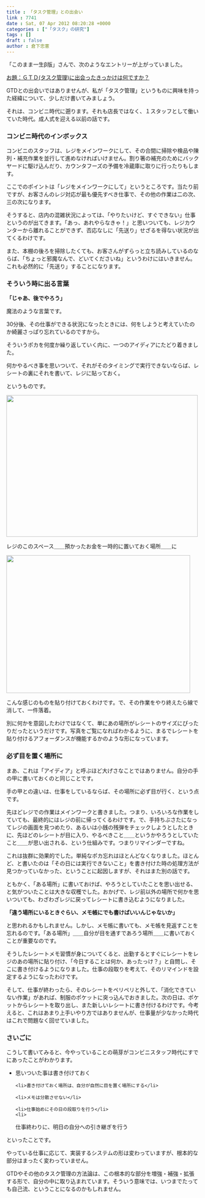 ```yaml
---
title : 「タスク管理」との出会い
link : 7741
date : Sat, 07 Apr 2012 08:20:28 +0000
categories : ["「タスク」の研究"]
tags : []
draft : false
author : 倉下忠憲
---
```


「このまま一生β版」さんで、次のようなエントリーが上がっていました。

<a href="http://www.gtdfun.com/archives/2598">お題：ＧＴＤ(タスク管理)に出会ったきっかけは何ですか？</a>

GTDとの出会いではありませんが、私が「タスク管理」というものに興味を持った経緯について、少しだけ書いてみましょう。

それは、コンビニ時代に遡ります。それも店長ではなく、１スタッフとして働いていた時代。成人式を迎える以前の話です。

<h3>コンビニ時代のインボックス</h3>
コンビニのスタッフは、レジをメインワークにして、その合間に掃除や検品や陳列・補充作業を並行して進めなければいけません。割り箸の補充のためにバックヤードに駆け込んだり、カウンタフーズの予備を冷蔵庫に取りに行ったりもします。

ここでのポイントは「レジをメインワークにして」というところです。当たり前ですが、お客さんのレジ対応が最も優先すべき仕事で、その他の作業は二の次、三の次になります。

そうすると、店内の混雑状況によっては、「やりたいけど、すぐできない」仕事というのが出てきます。「あっ、あれやらなきゃ！」と思いついても、レジカウンターから離れることができず、否応なしに「先送り」せざるを得ない状況が出てくるわけです。

また、本棚の後ろを掃除したくても、お客さんがずらっと立ち読みしているのならば、「ちょっと邪魔なんで、どいてくださいね」というわけにはいきません。これも必然的に「先送り」することになります。

<h3>そういう時に出る言葉</h3>
<strong>「じゃあ、後でやろう」</strong>

魔法のような言葉です。

30分後、その仕事ができる状況になったときには、何をしようと考えていたのか綺麗さっぱり忘れているのですから。

そういうポカを何度か繰り返していく内に、一つのアイディアにたどり着きました。

何かやるべき事を思いついて、それがそのタイミングで実行できないならば、レシートの裏にそれを書いて、レジに貼っておく。

というものです。

<a href="https://rashita.net/blog/wp-content/uploads/2012/04/c9e7e7cefdd15ddeb2f9f0bfb1bbd575.png"><img src="https://rashita.net/blog/wp-content/uploads/2012/04/c9e7e7cefdd15ddeb2f9f0bfb1bbd575.png" alt="" title="c9e7e7cefdd15ddeb2f9f0bfb1bbd575" width="500" height="370" class="alignnone size-full wp-image-7742" /></a>

レジのこのスペース＿＿預かったお金を一時的に置いておく場所＿＿に

<a href="https://rashita.net/blog/wp-content/uploads/2012/04/20120407164533.jpg"><img src="https://rashita.net/blog/wp-content/uploads/2012/04/20120407164533.jpg" alt="" title="20120407164533" width="480" height="360" class="alignnone size-full wp-image-7743" /></a>

こんな感じのものを貼り付けておくわけです。で、その作業をやり終えたら線で消して、一件落着。

別に何かを意図したわけではなくて、単にあの場所がレシートのサイズにぴったりだったというだけです。写真をご覧になればわかるように、まるでレシートを貼り付けるアフォーダンスが機能するかのような形になっています。

<h3>必ず目を置く場所に</h3>
まあ、これは「アイディア」と呼ぶほど大げさなことではありません。自分の手の甲に書いておくのと同じことです。

手の甲との違いは、仕事をしているならば、その場所に必ず目が行く、という点です。

先ほどレジでの作業はメインワークと書きました。つまり、いろいろな作業をしていても、最終的にはレジの前に帰ってくるわけです。で、手持ちぶさたになってレジの画面を見つめたり、あるいは小銭の残弾をチェックしようとしたときに、先ほどのレシートが目に入り、やるべきこと＿＿というかやろうとしていたこと＿＿が思い出される、という仕組みです。つまりリマインダーですね。

これは抜群に効果的でした。単純なポカ忘れはほとんどなくなりました。ほとんど、と書いたのは「その日には実行できないこと」を書き付けた時の処理方法が見つかっていなかった、ということに起因しますが、それはまた別の話です。

ともかく、「ある場所」に書いておけば、やろうとしていたことを思い出せる、と気がついたことは大きな収穫でした。おかげで、レジ前以外の場所で何かを思いついても、わざわざレジに戻ってレシートに書き込むようになりました。

<strong>「違う場所にいるときぐらい、メモ帳にでも書けばいいんじゃないか」</strong>

と思われるかもしれません。しかし、メモ帳に書いても、メモ帳を見返すことを忘れるのです。「ある場所」＿＿自分が目を通すであろう場所＿＿に書いておくことが重要なのです。

そうしたレシートメモ習慣が身についてくると、出勤するとすぐにレシートをレジのあの場所に貼り付け、「今日することは何か、あったっけ？」と自問し、そこに書き付けるようになりました。仕事の段取りを考えて、そのリマインドを設定するようになったわけです。

そして、仕事が終わったら、そのレシートをペリペリと外して、「消化できていない作業」があれば、制服のポケットに突っ込んでおきました。次の日は、ポケットからレシートを取り出し、また新しいレシートに書き付けるわけです。今考えると、これはあまり上手いやり方ではありませんが、仕事量が少なかった時代はこれで問題なく回せていました。

<h3>さいごに</h3>
こうして書いてみると、今やっていることの萌芽がコンビニスタッフ時代にすでにあったことがわかります。

<ul>
	<li>思いついた事は書き付けておく</li>

	<li>書き付けておく場所は、自分が自然に目を置く場所にする</li>

	<li>メモは分散させない</li>

	<li>仕事始めにその日の段取りを行う</li>
	<li>
仕事終わりに、明日の自分への引き継ぎを行う</li>
</ul>



といったことです。

やっている仕事に応じて、実装するシステムの形は変わっていますが、根本的な部分はまったく変わっていません。

GTDやその他のタスク管理の方法論は、この根本的な部分を増強・補強・拡張する形で、自分の中に取り込まれています。そういう意味では、いつまでたっても自己流、ということになるのかもしれません。